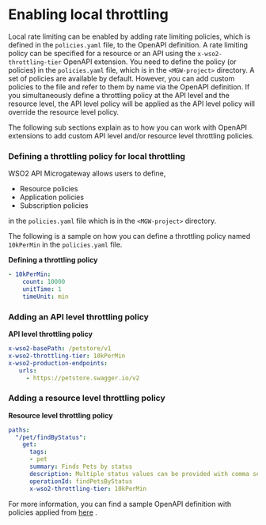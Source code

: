 # Enabling local throttling

Local rate limiting can be enabled by adding rate limiting policies, which is defined in the `policies.yaml` file, to the OpenAPI definition. A rate limiting policy can be specified for a resource or an API using the `x-wso2-throttling-tier` OpenAPI extension. You need to define the policy (or policies) in the `policies.yaml` file, which is in the `<MGW-project>` directory. A set of policies are available by default. However, you can add custom policies to the file and refer to them by name via the OpenAPI definition. If you simultaneously define a throttling policy at the API level and the resource level, the API level policy will be applied as the API level policy will override the resource level policy.

The following sub sections explain as to how you can work with OpenAPI extensions to add custom API level and/or resource level throttling policies.

### Defining a throttling policy for local throttling

WSO2 API Microgateway allows users to define,

-   Resource policies
-   Application policies
-   Subscription policies

in the `policies.yaml` file which is in the `<MGW-project>` directory.

The following is a sample on how you can define a throttling policy named `10kPerMin` in the `policies.yaml` file. 

**Defining a throttling policy**

``` yaml
- 10kPerMin:
    count: 10000
    unitTime: 1
    timeUnit: min
```

### Adding an API level throttling policy

**API level throttling policy**

``` yaml
x-wso2-basePath: /petstore/v1
x-wso2-throttling-tier: 10kPerMin
x-wso2-production-endpoints:
   urls:
     - https://petstore.swagger.io/v2
```

### Adding a resource level throttling policy

**Resource level throttling policy**

``` yaml
paths:
  "/pet/findByStatus":
    get:
      tags:
      - pet
      summary: Finds Pets by status
      description: Multiple status values can be provided with comma separated strings
      operationId: findPetsByStatus
      x-wso2-throttling-tier: 10kPerMin
```

For more information, you can find a sample OpenAPI definition with policies applied from [here](https://github.com/wso2/product-microgateway/blob/master/samples/policies_sample.yaml) .

